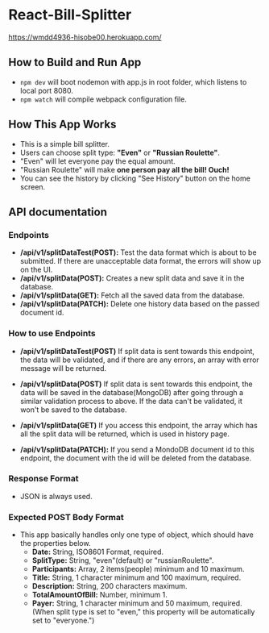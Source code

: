 # React-Bill-Splitter

https://wmdd4936-hisobe00.herokuapp.com/

## How to Build and Run App

- `npm dev` will boot nodemon with app.js in root folder, which listens to local port 8080.
- `npm watch` will compile webpack configuration file.

## How This App Works

- This is a simple bill splitter.
- Users can choose split type: **"Even"** or **"Russian Roulette"**.
- "Even" will let everyone pay the equal amount.
- "Russian Roulette" will make **one person pay all the bill! Ouch!**
- You can see the history by clicking "See History" button on the home screen.

## API documentation

### Endpoints

- **/api/v1/splitDataTest(POST):** Test the data format which is about to be submitted. If there are unacceptable data format, the errors will show up on the UI.
- **/api/v1/splitData(POST):** Creates a new split data and save it in the database.
- **/api/v1/splitData(GET):** Fetch all the saved data from the database.
- **/api/v1/splitData(PATCH):** Delete one history data based on the passed document id.

### How to use Endpoints

- **/api/v1/splitDataTest(POST)**
  If split data is sent towards this endpoint, the data will be validated, and if there are any errors, an array with error message will be returned.

- **/api/v1/splitData(POST)**
  If split data is sent towards this endpoint, the data will be saved in the database(MongoDB) after going through a similar validation process to above. If the data can't be validated, it won't be saved to the database.

- **/api/v1/splitData(GET)**
  If you access this endpoint, the array which has all the split data will be returned, which is used in history page.

- **/api/v1/splitData(PATCH):**
  If you send a MondoDB document id to this endpoint, the document with the id will be deleted from the database.

### Response Format

- JSON is always used.

### Expected POST Body Format

- This app basically handles only one type of object, which should have the properties below.
  - **Date:** String, ISO8601 Format, required.
  - **SplitType:** String, "even"(default) or "russianRoulette".
  - **Participants:** Array, 2 items(people) minimum and 10 maximum.
  - **Title:** String, 1 character minimum and 100 maximum, required.
  - **Description:** String, 200 characters maximum.
  - **TotalAmountOfBill:** Number, minimum 1.
  - **Payer:** String, 1 character minimum and 50 maximum, required. (When split type is set to "even," this property will be automatically set to "everyone.")
